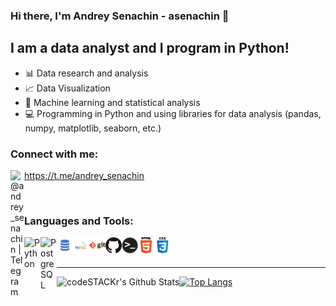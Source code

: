### Hi there, I'm Andrey Senachin - asenachin 👋

## I am a data analyst and I program in Python!
- 📊 Data research and analysis
- 📈 Data Visualization
- 🧮 Machine learning and statistical analysis
- 💻 Programming in Python and using libraries for data analysis (pandas, numpy, matplotlib, seaborn, etc.)

### Connect with me:
<img align="left" alt="@andrey_senachin | Telegram" width="22px" src="https://camo.githubusercontent.com/d189e768f90e759322c974001d1f0bd8a8e3c55ef56db2027f0bc70f4c71e131/68747470733a2f2f74656c656772612e70682f66696c652f3664616237303366306536383062306564363133662e706e67" /> https://t.me/andrey_senachin

<br />

### Languages and Tools:
<img align="left" alt="Python" width="26px" src="https://avatars.mds.yandex.net/get-entity_search/58808/261054429/S122x122Fit_2x" />
<img align="left" alt="PostgreSQL" width="26px" src="https://www.postgresql.org/media/img/about/press/elephant.png" />
<img align="left" alt="SQL" width="26px" src="https://raw.githubusercontent.com/github/explore/80688e429a7d4ef2fca1e82350fe8e3517d3494d/topics/sql/sql.png" />
<img align="left" alt="MySQL" width="26px" src="https://raw.githubusercontent.com/github/explore/80688e429a7d4ef2fca1e82350fe8e3517d3494d/topics/mysql/mysql.png" />
<img align="left" alt="Git" width="26px" src="https://raw.githubusercontent.com/github/explore/80688e429a7d4ef2fca1e82350fe8e3517d3494d/topics/git/git.png" />
<img align="left" alt="GitHub" width="26px" src="https://raw.githubusercontent.com/github/explore/78df643247d429f6cc873026c0622819ad797942/topics/github/github.png" />
<img align="left" alt="Terminal" width="26px" src="https://raw.githubusercontent.com/github/explore/80688e429a7d4ef2fca1e82350fe8e3517d3494d/topics/terminal/terminal.png" />
<img align="left" alt="HTML5" width="26px" src="https://raw.githubusercontent.com/github/explore/80688e429a7d4ef2fca1e82350fe8e3517d3494d/topics/html/html.png" />
<img align="left" alt="CSS3" width="26px" src="https://raw.githubusercontent.com/github/explore/80688e429a7d4ef2fca1e82350fe8e3517d3494d/topics/css/css.png" />

<br />
<br />

---

<img align="left" alt="codeSTACKr's Github Stats" src="https://github-readme-stats.vercel.app/api?username=asenachin&show_icons=true&hide_border=true" />

[![Top Langs](https://github-readme-stats.vercel.app/api/top-langs/?username=asenachin&hide=jupyter,css,scss,html,c,makefile,dockerfile,shell,cmake)](https://github.com/anuraghazra/github-readme-stats)

